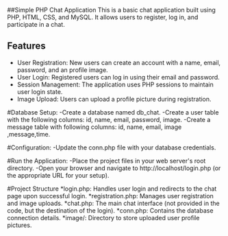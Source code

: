 ##Simple PHP Chat Application
   This is a basic chat application built using PHP, HTML, CSS, and MySQL. It allows users to register, log in,
   and participate in a chat.

## Features
  - User Registration: New users can create an account with a name, email, password, and an profile image.
  - User Login: Registered users can log in using their email and password.
  - Session Management: The application uses PHP sessions to maintain user login state.
  - Image Upload: Users can upload a profile picture during registration.
    
#Database Setup:
 -Create a database named db_chat.
 -Create a user table with the following columns: id, name, email, password, image.
 -Create a message table with following columns: id, name, email,  image ,message,time.

#Configuration:
-Update the conn.php file with your database credentials.

#Run the Application:
 -Place the project files in your web server's root directory.
 -Open your browser and navigate to http://localhost/login.php (or the appropriate URL for your setup).

#Project Structure
 *login.php: Handles user login and redirects to the chat page upon successful login.
 *registration.php: Manages user registration and image uploads.
 *chat.php: The main chat interface (not provided in the code, but the destination of the login).
 *conn.php: Contains the database connection details.
 *image/: Directory to store uploaded user profile pictures.

